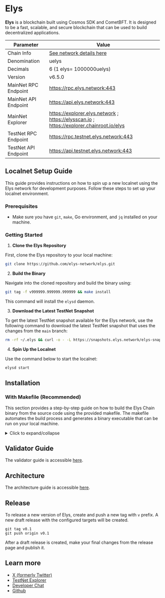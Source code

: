 # Elys

**Elys** is a blockchain built using Cosmos SDK and CometBFT. It is designed to be a fast, scalable, and secure blockchain that can be used to build decentralized applications.

| Parameter            | Value                                                                    |
| -------------------- | ------------------------------------------------------------------------ |
| Chain Info           | [See network details here](https://github.com/elys-network/networks)     |
| Denomination         | uelys                                                                    |
| Decimals             | 6 (1 elys= 1000000uelys)                                                 |
| Version              | v6.5.0                                                                   |
| MainNet RPC Endpoint | https://rpc.elys.network:443                                             |
| MainNet API Endpoint | https://api.elys.network:443                                             |
| MainNet Explorer     | https://explorer.elys.network ; https://elysscan.io ; https://explorer.chainroot.io/elys                      |
| TestNet RPC Endpoint | https://rpc.testnet.elys.network:443                                     |
| TestNet API Endpoint | https://api.testnet.elys.network:443                                     |

## Localnet Setup Guide

This guide provides instructions on how to spin up a new localnet using the Elys network for development purposes. Follow these steps to set up your localnet environment.

### Prerequisites

- Make sure you have `git`, `make`, Go environment, and `jq` installed on your machine.

### Getting Started

1. **Clone the Elys Repository**

First, clone the Elys repository to your local machine:

```bash
git clone https://github.com/elys-network/elys.git
```

2. **Build the Binary**

Navigate into the cloned repository and build the binary using:

```bash
git tag -f v999999.999999.999999 && make install
```

This command will install the `elysd` daemon.

3. **Download the Latest TestNet Snapshot**

To get the latest TestNet snapshot available for the Elys network, use the following command to download the latest TestNet snapshot that uses the changes from the `main` branch:

```bash
rm -rf ~/.elys && curl -o - -L https://snapshots.elys.network/elys-snapshot-main.tar.lz4 | lz4 -c -d - | tar -x -C ~/
```

4. **Spin Up the Localnet**

Use the command below to start the localnet:

```bash
elysd start
```

## Installation

### With Makefile (Recommended)

This section provides a step-by-step guide on how to build the Elys Chain binary from the source code using the provided makefile. The makefile automates the build process and generates a binary executable that can be run on your local machine.

<details>
    <summary>Click to expand/collapse</summary>

    1. Clone the Elys chain repository:

    ```bash
    git clone https://github.com/elys-network/elys.git
    ```

    2. Navigate to the cloned repository:

    ```bash
    cd elys
    ```

    3. Optionally, checkout the specific branch or tag you want to build:

    ```bash
    git checkout [version]
    ```

    4. Ensure that you have the necessary dependencies installed. For instance, on Ubuntu you need to install the `make`
    tool:

    ```bash
    sudo apt-get install --yes make
    ```

    In order to generate proto files, install the dependencies below:

    - `buf`
    - `clang-format`
    - `protoc-gen-go-cosmos-orm`: `go install cosmossdk.io/orm/cmd/protoc-gen-go-cosmos-orm@latest`

    Then run the following command:

    ```bash
    make proto
    ```

    5. **Optional**: Use _RocksDB_ instead of _pebbledb_

    Ensure that you have RocksDB installed on your machine. On Ubuntu, you can install RocksDB using the following suite
    of commands:

    ```bash
    # set rocks db version
    ROCKSDB_VERSION=8.9.1

    # install rocks db dependencies
    sudo apt install -y libgflags-dev libsnappy-dev zlib1g-dev libbz2-dev liblz4-dev libzstd-dev

    # download and extract on /tmp
    cd /tmp
    wget https://github.com/facebook/rocksdb/archive/refs/tags/v${ROCKSDB_VERSION}.tar.gz
    tar -xvf v${ROCKSDB_VERSION}.tar.gz && cd rocksdb-${ROCKSDB_VERSION} || return

    # build rocks db
    export CXXFLAGS='-Wno-error=deprecated-copy -Wno-error=pessimizing-move -Wno-error=class-memaccess'
    make shared_lib

    # install rocks db
    sudo make install-shared INSTALL_PATH=/usr

    # cleanup to save space
    rm -rf /tmp/rocksdb-${ROCKSDB_VERSION} /tmp/v${ROCKSDB_VERSION}.tar.gz
    ```

    In order to build the binary with RocksDB, you need to run the following command:

    ```bash
    ROCKSDB=1 make build
    ```

    Note: RocksDB is only required for Linux machines. For macOS, you can continue without installing RocksDB.

    When running `ROCKSDB=1 make build`, if you are getting this error:

    ```bash
    elysd: error while loading shared libraries: librocksdb.so.8.9: cannot open shared object file: No such file or
    directory
    ```

    You might need to set the `LD_LIBRARY_PATH` environment variable to the local library path. You can do this by
    running the following command:

    ```bash
    export LD_LIBRARY_PATH=/usr/local/lib
    ```

    6. Run the `make build` command to build the binary:

    ```bash
    make build
    ```

    7. The binary will be generated in the `./build` directory. You can run the binary using the following command:

    ```bash
    ./build/elysd
    ```

    You can also use the `make install` command to install the binary in the `bin` directory of your `GOPATH`.

</details>

## Validator Guide

The validator guide is accessible [here](./validator.md).

## Architecture

The architecture guide is accessible [here](./architecture.md).

## Release

To release a new version of Elys, create and push a new tag with `v` prefix. A new draft release with the configured targets will be created.

```
git tag v0.1
git push origin v0.1
```

After a draft release is created, make your final changes from the release page and publish it.

## Learn more

- [X (formerly Twitter)](https://x.com/elys_network)
- [TestNet Explorer](https://testnet.ping.pub/elys)
- [Developer Chat](https://discord.gg/elysnetwork)
- [Github](https://github.com/elys-network)
